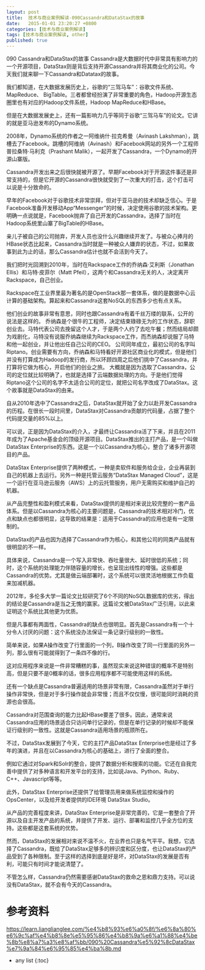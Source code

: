 ```yaml
---
layout: post
title:  技术与商业案例解读-090Cassandra和DataStax的故事
date:   2015-01-01 23:20:27 +0800
categories: [技术与商业案例解读]
tags: [技术与商业案例解读, other]
published: true
---
```




090 Cassandra和DataStax的故事
Cassandra是大数据时代中非常具有影响力的一个开源项目，DataStax则是背后支持开源Cassandra并将其商业化的公司。今天我们就来聊一下Cassandra和Datatax的故事。

我们都知道，在大数据发展历史上，谷歌的“三驾马车”：谷歌文件系统、 MapReduce、 BigTable。三者都曾经扮演了非常重要的角色，Hadoop开源生态圈里也有对应的Hadoop文件系统，Hadoop MapReduce和HBase。

但是在大数据发展史上，还有一篇影响力几乎等同于谷歌“三驾马车”的论文。它讲的就是亚马逊发布的Dynamo系统。

2008年，Dynamo系统的作者之一阿维纳什·拉克希曼（Avinash Lakshman），跳槽去了Facebook。跳槽的阿维纳（Avinash）和Facebook网站的另外一个工程师普拉桑特·马利克（Prashant Malik），一起开发了Cassandra，一个Dynamo的开源山寨版。

Cassandra开发出来之后很快就被开源了。早期Facebook对于开源这件事还是非常支持的，但是它开源的Cassandra很快就受到了一次重大的打击，这个打击可以说是十分致命的。

早年的Facebook对于谷歌技术非常崇拜，但对于亚马逊的技术却缺乏信心。于是Facebook准备开发移动App“Messenger”的时候，决定使用谷歌的技术架构。更明确一点说就是，Facebook抛弃了自己开发的Cassandra，选择了当时在Hadoop系统里山寨了BigTable的HBase。

亲儿子被自己的公司抛弃，开发人员也没什么兴趣继续开发了。与被众心捧月的HBase状态比起来，Cassandra当时就是一种被众人嫌弃的状态，不过，如果故事到此为止的话，那么Cassandra估计也就不会活到今天了。

我们把时光回溯到2010年，当时在Rackspace工作的乔纳森·艾利斯（Jonathan Ellis）和马特·皮菲尔（Matt Pfeil），这两个和Cassandra无关的人，决定离开Rackspace，自己创业。

Rackspace在工业界里最为著名的是OpenStack那一套体系，做的是数据中心云计算的基础架构。算起来和Cassandra这套NoSQL的东西多少也有点关系。

他们创业的故事非常有意思，同时也跟Cassandra有着千丝万缕的联系，公开的说法是这样的。
乔纳森是个很牛的工程师，决定结束碌碌无为的工作状态，辞职创业去。马特代表公司去挽留这个人才，于是两个人约了去吃午餐；然而结局却颇为戏剧化，马特没有说服乔纳森继续为Rackspace工作，而杰纳森却说服了马特和他一起创业，并让他出任自己公司的CEO。
公司同年成立，最初公司的名字叫Riptano。创业需要有方向，乔纳森和马特看好开源社区商业化的模式，但是他们并没有打算成为Hadoop的发行商，所以环顾四周之后他们挑中了Cassandra，并打算将它做为核心，开启他们的创业之旅。
大概就是因为选取了Cassandra，公司的定位就比较明确了，也就是选择了云端数据处理的方向。于是他们觉得Riptano这个公司的名字不太适合公司的定位，就把公司名字改成了DataStax。这个故事就是DataStax的由来。

自从2010年选中了Cassandra之后，DataStax就开始了全力以赴开发Cassandra的历程。在很长一段时间里，DataStax对Cassandra贡献的代码量，占据了整个代码提交量的85%以上。

可以说，正是因为DataStax的介入，才最终让Cassandra活了下来，并且在2011年成为了Apache基金会的顶级开源项目。DataStax推出的主打产品，是一个叫做DataStax Enterprise的东西。这是一个以Cassandra为核心，整合了诸多开源项目的产品。

DataStax Enterprise提供了两种模式，一种是卖软件和服务给企业，企业再装到自己的机器上去运行。另外一种是托管云服务“DataStax Managed Cloud”，这是一个运行在亚马逊云服务（AWS）上的云托管服务，用户无需购买和维护自己的机器。

从产品完整性和盈利模式来看，DataStax提供的是相对来说比较完整的一套产品体系。但是以Cassandra为核心的主要问题是，Cassandra的技术相对冷门，优点和缺点也都很明显，这导致的结果是：适用于Cassandra的应用也是有一定限制的。

DataStax的产品也因为选择了Cassandra作为核心，和其他公司的同类产品就有很明显的不一样。

具体来说，Cassandra是一个写入非常快、吞吐量很大、延时很低的系统；同时，这个系统的处理能力伴随容量的增长，也呈现出线性的增强。这些都是Cassandra的优势。尤其是做云端部署时，这个系统可以很灵活地根据工作负载来加减机器。

2012年，多伦多大学一篇论文比较研究了6个不同的NoSQL数据库的优劣，得出的结论是Cassandra是当之无愧的赢家。这篇论文被DataStax广泛引用，以此来证明这个系统比其他更为优质。

但是凡事都有两面性，Cassandra的缺点也很明显。首先是Cassandra有一个十分令人讨厌的问题：这个系统没办法保证一条记录行级别的一致性。

简单来说，如果A操作改变了行里面的一个列，B操作改变了同一行里面的另外一列，那么很有可能就得到了一条四不像的行。

这对应用程序来说是一件非常糟糕的事，虽然现实来说这种错误的概率不是特别高，但是只要不是0概率的话，很多应用程序都不可能使用这样的系统。

还有一个缺点是Cassandra普遍适用的场景非常有限，Cassandra虽然对于单行操作非常快，但是对于多行操作就会非常慢；而且不仅仅慢，很可能同时消耗的资源也会很高。

Cassandra对范围查询的能力比起HBase要差了很多。因此，通常来说Cassandra应用的场景适合只访问单行记录的，但是在单行记录的时候却不能保证行级别的一致性。这就是Cassandra适用场景的瓶颈所在。

不过，DataStax发展到了今天，它的主打产品DataStax Enterprise也是经过了多年的演进，并且在以Cassandra为核心的基础上，进行了全面的整合。

例如它通过对Spark和Solr的整合，提供了数据分析和搜索的功能。它还在自我完善中提供了对多种语言和开发平台的支持，比如说Java、Python、Ruby、 C++、Javascript等等。

此外，DataStax Enterprise还提供了给管理员用来做系统监控和操作的OpsCenter，以及给开发者提供的IDE环境 DataStax Studio。

从产品的完善程度来讲，DataStax Enterprise是非常完善的，它是一套整合了开源以及自主开发产品的系统，并提供了开发、运行、部署和监控几乎全方位的支持。这些都是这套系统的优势。

然而，DataStax的发展相对来说不温不火，在业界也只是名气平平。我想，它选择了Cassandra，既给了DataStax足够多的辨识度和区分度，也让DataStax的产品受到了各种限制。至于这样的选择到底是好是坏，对DataStax的发展是否有利，可能只有时间才能说清楚了。

不管怎么样，Cassandra仍然需要感谢DataStax的救命之恩和鼎力支持。可以说没有DataStax，就不会有今天的Cassandra。




# 参考资料

https://learn.lianglianglee.com/%e4%b8%93%e6%a0%8f/%e6%8a%80%e6%9c%af%e4%b8%8e%e5%95%86%e4%b8%9a%e6%a1%88%e4%be%8b%e8%a7%a3%e8%af%bb/090%20Cassandra%e5%92%8cDataStax%e7%9a%84%e6%95%85%e4%ba%8b.md

* any list
{:toc}
